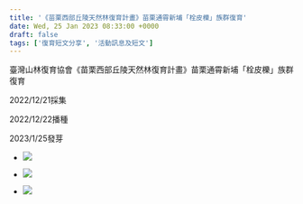 ```yaml
---
title: '《苗栗西部丘陵天然林復育計畫》苗栗通霄新埔「栓皮櫟」族群復育'
date: Wed, 25 Jan 2023 08:33:00 +0000
draft: false
tags: ['復育短文分享', '活動訊息及短文']
---
```


臺灣山林復育協會《苗栗西部丘陵天然林復育計畫》苗栗通霄新埔「栓皮櫟」族群復育

2022/12/21採集

2022/12/22播種

2023/1/25發芽

*   ![](https://www.reforestation.tw/wp-content/uploads/2023/04/20230125-苗栗西部丘陵天然林復育計畫-苗栗通霄新埔「栓皮櫟」族群復育.jpg)
    
*   ![](https://www.reforestation.tw/wp-content/uploads/2023/04/20230125-苗栗西部丘陵天然林復育計畫-苗栗通霄新埔「栓皮櫟」族群復育2.jpg)
    
*   ![](https://www.reforestation.tw/wp-content/uploads/2023/04/20230125-苗栗西部丘陵天然林復育計畫-苗栗通霄新埔「栓皮櫟」族群復育3.jpg)